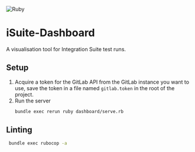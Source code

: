 ![Ruby](https://img.shields.io/badge/ruby-%23CC342D.svg?style=for-the-badge&logo=ruby&logoColor=white)

# iSuite-Dashboard

A visualisation tool for Integration Suite test runs.

## Setup

1. Acquire a token for the GitLab API from the GitLab instance you want to use, save the token in a file named `gitlab.token` in the root of the project.
1. Run the server
   ```sh
   bundle exec rerun ruby dashboard/serve.rb
   ```

## Linting

```sh
 bundle exec rubocop -a
```
